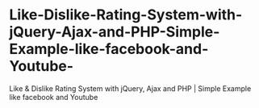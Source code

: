 # Like-Dislike-Rating-System-with-jQuery-Ajax-and-PHP-Simple-Example-like-facebook-and-Youtube-
Like &amp; Dislike Rating System with jQuery, Ajax and PHP | Simple Example like facebook and Youtube
